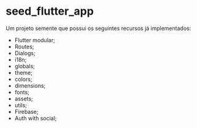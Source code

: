 # seed_flutter_app

Um projeto semente que possui os seguintes recursos já implementados:

- Flutter modular; 
- Routes; 
- Dialogs;
- i18n; 
- globals; 
- theme; 
- colors; 
- dimensions; 
- fonts; 
- assets; 
- utils; 
- Firebase; 
- Auth with social;
